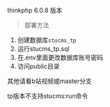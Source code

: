 thinkphp 6.0.8 版本

> 部署方法
1. 创建数据库`stucms_tp`
2. 运行stucms_tp.sql
3. 在.env里面更改数据库账号密码
4. 访问public目录

其他请看b站视频或master分支

tp版本不支持stucms:run命令
